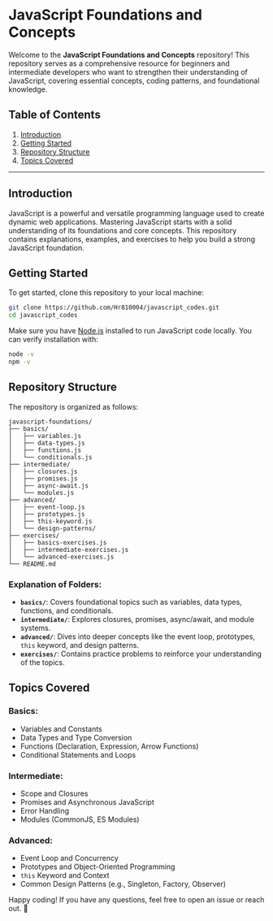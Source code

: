 # JavaScript Foundations and Concepts

Welcome to the **JavaScript Foundations and Concepts** repository! This repository serves as a comprehensive resource for beginners and intermediate developers who want to strengthen their understanding of JavaScript, covering essential concepts, coding patterns, and foundational knowledge.

## Table of Contents

1. [Introduction](#introduction)
2. [Getting Started](#getting-started)
3. [Repository Structure](#repository-structure)
4. [Topics Covered](#topics-covered)


---

## Introduction
JavaScript is a powerful and versatile programming language used to create dynamic web applications. Mastering JavaScript starts with a solid understanding of its foundations and core concepts. This repository contains explanations, examples, and exercises to help you build a strong JavaScript foundation.

## Getting Started

To get started, clone this repository to your local machine:

```bash
git clone https://github.com/Hr810004/javascript_codes.git
cd javascript_codes
```

Make sure you have [Node.js](https://nodejs.org/) installed to run JavaScript code locally. You can verify installation with:

```bash
node -v
npm -v
```

## Repository Structure

The repository is organized as follows:

```
javascript-foundations/
├── basics/
│   ├── variables.js
│   ├── data-types.js
│   ├── functions.js
│   └── conditionals.js
├── intermediate/
│   ├── closures.js
│   ├── promises.js
│   ├── async-await.js
│   └── modules.js
├── advanced/
│   ├── event-loop.js
│   ├── prototypes.js
│   ├── this-keyword.js
│   └── design-patterns/
├── exercises/
│   ├── basics-exercises.js
│   ├── intermediate-exercises.js
│   └── advanced-exercises.js
└── README.md
```

### Explanation of Folders:

- **`basics/`**: Covers foundational topics such as variables, data types, functions, and conditionals.
- **`intermediate/`**: Explores closures, promises, async/await, and module systems.
- **`advanced/`**: Dives into deeper concepts like the event loop, prototypes, `this` keyword, and design patterns.
- **`exercises/`**: Contains practice problems to reinforce your understanding of the topics.

## Topics Covered

### Basics:
- Variables and Constants
- Data Types and Type Conversion
- Functions (Declaration, Expression, Arrow Functions)
- Conditional Statements and Loops

### Intermediate:
- Scope and Closures
- Promises and Asynchronous JavaScript
- Error Handling
- Modules (CommonJS, ES Modules)

### Advanced:
- Event Loop and Concurrency
- Prototypes and Object-Oriented Programming
- `this` Keyword and Context
- Common Design Patterns (e.g., Singleton, Factory, Observer)

Happy coding! If you have any questions, feel free to open an issue or reach out. 🎉
